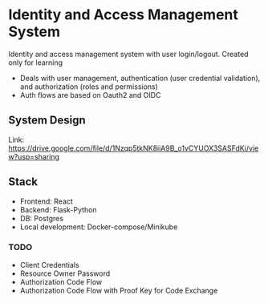 # Identity and Access Management System
Identity and access management system with user login/logout. Created only for learning
- Deals with user management, authentication (user credential validation), and authorization (roles and permissions)
- Auth flows are based on Oauth2 and OIDC


## System Design
Link: https://drive.google.com/file/d/1Nzqp5tkNK8iiA9B_o1vCYUOX3SASFdKi/view?usp=sharing

## Stack
- Frontend: React
- Backend: Flask-Python
- DB: Postgres
- Local development: Docker-compose/Minikube

### TODO
- Client Credentials
- Resource Owner Password
- Authorization Code Flow
- Authorization Code Flow with Proof Key for Code Exchange